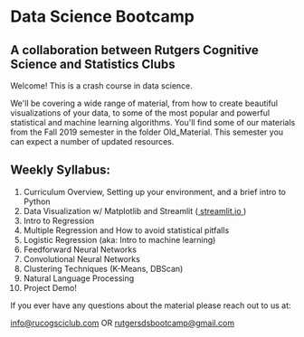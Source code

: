 # Data Science Bootcamp
## A collaboration between Rutgers Cognitive Science and Statistics Clubs
Welcome! This is a crash course in data science. 

We'll be covering a wide range of material, from how to create beautiful visualizations of your data, to some of the most popular and powerful statistical and machine learning algorithms.
You'll find some of our materials from the Fall 2019 semester in the folder Old_Material. This semester you can expect a number of updated resources.

## Weekly Syllabus:
1. Curriculum Overview, Setting up your environment, and a brief intro to Python
2. Data Visualization w/ Matplotlib and Streamlit (<a href="streamlit.io"> streamlit.io </a>)
3. Intro to Regression
4. Multiple Regression and How to avoid statistical pitfalls
5. Logistic Regression (aka: Intro to machine learning)
6. Feedforward Neural Networks
7. Convolutional Neural Networks
8. Clustering Techniques (K-Means, DBScan)
9. Natural Language Processing
10. Project Demo!
 
If you ever have any questions about the material please reach out to us at:

info@rucogsciclub.com
OR
rutgersdsbootcamp@gmail.com
